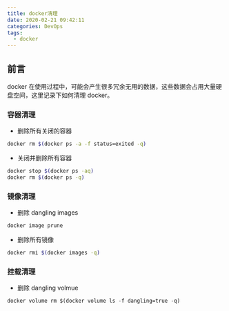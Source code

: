 ```yaml
---
title: docker清理
date: 2020-02-21 09:42:11
categories: DevOps
tags:
  - docker
---
```


## 前言

docker 在使用过程中，可能会产生很多冗余无用的数据，这些数据会占用大量硬盘空间，这里记录下如何清理 docker。

### 容器清理

- 删除所有关闭的容器

```sh
docker rm $(docker ps -a -f status=exited -q)
```

- 关闭并删除所有容器

```sh
docker stop $(docker ps -aq)
docker rm $(docker ps -q)
```

### 镜像清理

- 删除 dangling images

```sh
docker image prune
```

- 删除所有镜像

```sh
docker rmi $(docker images -q)
```

### 挂载清理

- 删除 dangling volmue

```
docker volume rm $(docker volume ls -f dangling=true -q)
```
